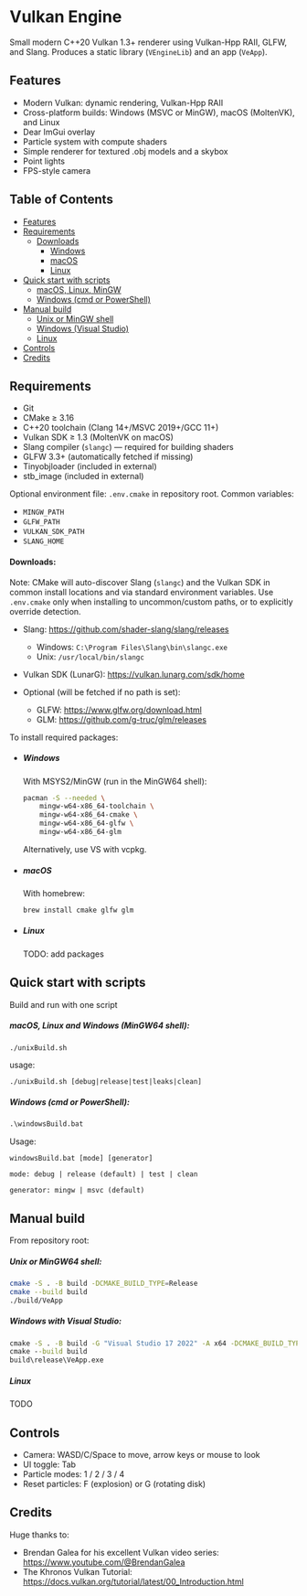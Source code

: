 # Vulkan Engine

Small modern C++20 Vulkan 1.3+ renderer using Vulkan-Hpp RAII, GLFW, and Slang. Produces a static library (`VEngineLib`) and an app (`VeApp`).

## Features
- Modern Vulkan: dynamic rendering, Vulkan-Hpp RAII
- Cross-platform builds: Windows (MSVC or MinGW), macOS (MoltenVK), and Linux
- Dear ImGui overlay
- Particle system with compute shaders
- Simple renderer for textured .obj models and a skybox
- Point lights
- FPS-style camera

## Table of Contents

- [Features](#features)
- [Requirements](#requirements)
  - [Downloads](#downloads)
    - [Windows](#windows)
    - [macOS](#macos)
    - [Linux](#linux)
- [Quick start with scripts](#quick-start-with-scripts)
  - [macOS, Linux, MinGW](#macos-linux-and-windows-mingw64-shell)
  - [Windows (cmd or PowerShell)](#windows-cmd-or-powershell)
- [Manual build](#manual-build)
  - [Unix or MinGW shell](#unix-or-mingw64-shell)
  - [Windows (Visual Studio)](#windows-with-visual-studio)
  - [Linux](#linux-1)
- [Controls](#controls)
- [Credits](#credits)


## Requirements

- Git
- CMake ≥ 3.16
- C++20 toolchain (Clang 14+/MSVC 2019+/GCC 11+)
- Vulkan SDK ≥ 1.3 (MoltenVK on macOS)
- Slang compiler (`slangc`) — required for building shaders
- GLFW 3.3+ (automatically fetched if missing)
- Tinyobjloader (included in external)
- stb_image (included in external)

Optional environment file: `.env.cmake` in repository root. Common variables:
- `MINGW_PATH`
- `GLFW_PATH`
- `VULKAN_SDK_PATH`
- `SLANG_HOME`

#### Downloads:
Note: CMake will auto-discover Slang (`slangc`) and the Vulkan SDK in common install locations and via standard environment variables. Use `.env.cmake` only when installing to uncommon/custom paths, or to explicitly override detection.

- Slang: https://github.com/shader-slang/slang/releases
	- Windows: `C:\Program Files\Slang\bin\slangc.exe`
	- Unix: `/usr/local/bin/slangc`

- Vulkan SDK (LunarG): https://vulkan.lunarg.com/sdk/home

- Optional (will be fetched if no path is set):
	- GLFW: https://www.glfw.org/download.html
	- GLM: https://github.com/g-truc/glm/releases

To install required packages:
- ##### Windows
	With MSYS2/MinGW (run in the MinGW64 shell):
	```bash
	pacman -S --needed \
		mingw-w64-x86_64-toolchain \
		mingw-w64-x86_64-cmake \
		mingw-w64-x86_64-glfw \
		mingw-w64-x86_64-glm
	```
	Alternatively, use VS with vcpkg.

- ##### macOS
	With homebrew:
	```bash
	brew install cmake glfw glm
	```
- ##### Linux
	TODO: add packages


## Quick start with scripts
Build and run with one script

##### macOS, Linux and Windows (MinGW64 shell):

```bash
./unixBuild.sh
```
usage:

	./unixBuild.sh [debug|release|test|leaks|clean]

##### Windows (cmd or PowerShell):

```cmd
.\windowsBuild.bat
```
Usage:

	windowsBuild.bat [mode] [generator]

	mode: debug | release (default) | test | clean

	generator: mingw | msvc (default)


## Manual build
From repository root:

##### Unix or MinGW64 shell:

```bash
cmake -S . -B build -DCMAKE_BUILD_TYPE=Release
cmake --build build
./build/VeApp
```

##### Windows with Visual Studio:

```bat
cmake -S . -B build -G "Visual Studio 17 2022" -A x64 -DCMAKE_BUILD_TYPE=Release
cmake --build build
build\release\VeApp.exe
```

##### Linux

TODO

## Controls

- Camera: WASD/C/Space to move, arrow keys or mouse to look
- UI toggle: Tab
- Particle modes: 1 / 2 / 3 / 4
- Reset particles: F (explosion) or G (rotating disk)

## Credits

Huge thanks to:

- Brendan Galea for his excellent Vulkan video series: https://www.youtube.com/@BrendanGalea
- The Khronos Vulkan Tutorial: https://docs.vulkan.org/tutorial/latest/00_Introduction.html